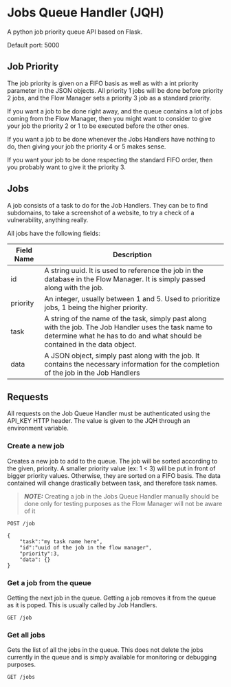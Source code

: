 # Jobs Queue Handler (JQH)

A python job priority queue API based on Flask. 

Default port: 5000

## Job Priority

The job priority is given on a FIFO basis as well as with a int priority parameter in the JSON objects. All priority 1 jobs will be done before priority 2 jobs, and the Flow Manager sets a priority 3 job as a standard priority. 

If you want a job to be done right away, and the queue contains a lot of jobs coming from the Flow Manager, then you might want to consider to give your job the priority 2 or 1 to be executed before the other ones. 

If you want a job to be done whenever the Jobs Handlers have nothing to do, then giving your job the priority 4 or 5 makes sense. 

If you want your job to be done respecting the standard FIFO order, then you probably want to give it the priority 3. 

## Jobs

A job consists of a task to do for the Job Handlers. They can be to find subdomains, to take a screenshot of a website, to try a check of a vulnerability, anything really.  

All jobs have the following fields:

|Field Name|Description|
|----------|-----------|
|id|A string uuid. It is used to reference the job in the database in the Flow Manager. It is simply passed along with the job.|
|priority|An integer, usually between 1 and 5. Used to prioritize jobs, 1 being the higher priority.|
|task|A string of the name of the task, simply past along with the job. The Job Handler uses the task name to determine what he has to do and what should be contained in the data object.|
|data|A JSON object, simply past along with the job. It contains the necessary information for the completion of the job in the Job Handlers|


## Requests

All requests on the Job Queue Handler must be authenticated using the API_KEY HTTP header. The value is given to the JQH through an environment variable.

### Create a new job

Creates a new job to add to the queue. The job will be sorted according to the given, priority. A smaller priority value (ex: 1 < 3) will be put in front of bigger priority values. Otherwise, they are sorted on a FIFO basis. The data contained will change drastically between task, and therefore task names.

> **_NOTE:_** Creating a job in the Jobs Queue Handler manually should be done only for testing purposes as the Flow Manager will not be aware of it

`POST /job`

```
{ 
    "task":"my task name here",
    "id":"uuid of the job in the flow manager",
    "priority":3,
    "data": {}
}
```

### Get a job from the queue

Getting the next job in the queue. Getting a job removes it from the queue as it is poped. This is usually called by Job Handlers.

`GET /job`


### Get all jobs

Gets the list of all the jobs in the queue. This does not delete the jobs currently in the queue and is simply available for monitoring or debugging purposes. 

`GET /jobs`

